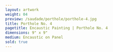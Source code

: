 ```yaml
---
layout: artwork
weight: 04
preview: /saudade/porthole/porthole-4.jpg
title: Porthole No. 4
pagetitle: Encaustic Painting | Porthole No. 4
dimensions: 9" x 9"
medium: Encaustic on Panel
sold: true
---
```

